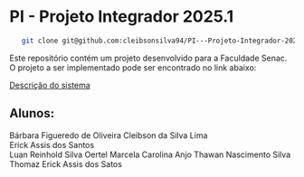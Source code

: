# PI - Projeto Integrador 2025.1

```bash
   git clone git@github.com:cleibsonsilva94/PI---Projeto-Integrador-2025.1.git
   ```

Este repositório contém um projeto desenvolvido para a Faculdade Senac. O projeto a ser implementado pode ser encontrado no link abaixo:  

[Descrição do sistema](https://github.com/BarbaraFdeOliveira/SENAC_PI/blob/main/Descri%C3%A7%C3%A3o/Descri%C3%A7%C3%A3o%20do%20sistema.md)  

## Alunos:
Bárbara Figueredo de Oliveira 
Cleibson da Silva Lima  
Erick Assis dos Santos  
Luan Reinhold Silva Oertel 
Marcela Carolina Anjo 
Thawan Nascimento Silva 
Thomaz Erick Assis dos Satos 
